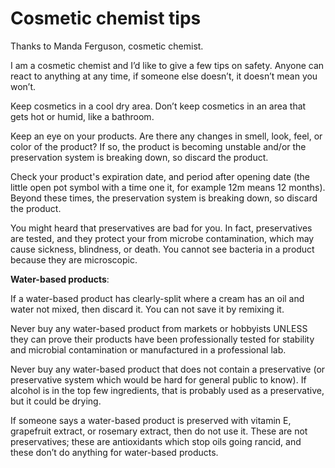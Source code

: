 [//]: # (
source: Manda Ferguson Facebook comment
tags: cosmetics advice
)

# Cosmetic chemist tips

Thanks to Manda Ferguson, cosmetic chemist.

I am a cosmetic chemist and I’d like to give a few tips on safety. Anyone can react to anything at any time, if someone else doesn’t, it doesn’t mean you won’t.

Keep cosmetics in a cool dry area. Don’t keep cosmetics in an area that gets hot or humid, like a bathroom.

Keep an eye on your products. Are there any changes in smell, look, feel, or color of the product? If so, the product is becoming unstable and/or the preservation system is breaking down, so discard the product.

Check your product's expiration date, and period after opening date (the little open pot symbol with a time one it, for example 12m means 12 months). Beyond these times, the preservation system is breaking down, so discard the product.

You might heard that preservatives are bad for you. In fact, preservatives are tested, and they protect your from microbe contamination, which may cause sickness, blindness, or death. You cannot see bacteria in a product because they are microscopic.

**Water-based products**:

If a water-based product has clearly-split where a cream has an oil and water not mixed, then discard it. You can not save it by remixing it.

Never buy any water-based product from markets or hobbyists UNLESS they can prove their products have been professionally tested for stability and microbial contamination or manufactured in a professional lab.

Never buy any water-based product that does not contain a preservative (or preservative system which would be hard for general public to know). If alcohol is in the top few ingredients, that is probably used as a preservative, but it could be drying.

If someone says a water-based product is preserved with vitamin E, grapefruit extract, or rosemary extract, then do not use it. These are not preservatives; these are antioxidants which stop oils going rancid, and these don’t do anything for water-based products.
